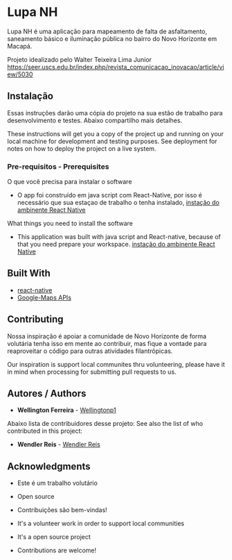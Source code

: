 # Lupa NH
Lupa NH é uma aplicação para mapeamento de falta de asfaltamento, saneamento básico e iluminação pública no bairro do Novo Horizonte em Macapá.

Projeto idealizado pelo Walter Teixeira Lima Junior
https://seer.uscs.edu.br/index.php/revista_comunicacao_inovacao/article/view/5030

## Instalação

Essas instruções darão uma cópia do projeto na sua estão de trabalho para desenvolvimento e testes. Abaixo compartilho mais detalhes.

These instructions will get you a copy of the project up and running on your local machine for development and testing purposes. See deployment for notes on how to deploy the project on a live system.

### Pre-requisitos - Prerequisites

O que você precisa para instalar o software
* O app foi construído em java script com React-Native, por isso é necessário que sua estaçao de trabalho o tenha instalado, [instação do ambinente React Native](https://react-native.rocketseat.dev/)

What things you need to install the software 
* This application was built with java script and React-native, because of that you need prepare your workspace. [instação do ambinente React Native](https://react-native.rocketseat.dev/)


## Built With

* [react-native](http://www.reactnative.dev/)
* [Google-Maps APIs](https://developers.google.com/maps/documentation)


## Contributing

Nossa inspiração é apoiar a comunidade de Novo Horizonte de forma volutária tenha isso em mente ao contribuir, mas fique a vontade para reaproveitar o código para outras atividades filantrôpicas.

Our inspiration is support local communites thru volunteering, please have it in mind when processing for submitting pull requests to us.

## Autores / Authors

* **Wellington Ferreira** - [Wellingtonp1](https://github.com/wellingtonp1)

Abaixo lista de contribuidores desse projeto:
See also the list of who contributed in this project:
    
 * **Wendler Reis** - [Wendler Reis](https://github.com/wendlereis)

## Acknowledgments

* Este é um trabalho volutário
* Open source 
* Contribuições são bem-vindas!

* It's a volunteer work in order to support local communities 
* It's a open source project
* Contributions are welcome!


